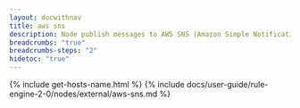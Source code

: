 ```yaml
---
layout: docwithnav
title: aws sns
description: Node publish messages to AWS SNS (Amazon Simple Notification Service).
breadcrumbs: "true"
breadcrumbs-steps: "2"
hidetoc: "true"
---
```


{% include get-hosts-name.html %}
{% include docs/user-guide/rule-engine-2-0/nodes/external/aws-sns.md %}
